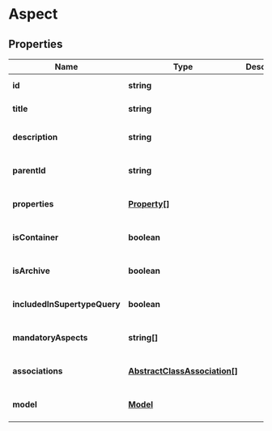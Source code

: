 # Aspect

## Properties
Name | Type | Description | Notes
------------ | ------------- | ------------- | -------------
**id** | **string** |  | [default to null]
**title** | **string** |  | [default to null]
**description** | **string** |  | [optional] [default to null]
**parentId** | **string** |  | [optional] [default to null]
**properties** | [**Property[]**](../../content-rest-api/docs/Property.md) |  | [optional] [default to null]
**isContainer** | **boolean** |  | [optional] [default to null]
**isArchive** | **boolean** |  | [optional] [default to null]
**includedInSupertypeQuery** | **boolean** |  | [optional] [default to null]
**mandatoryAspects** | **string[]** |  | [optional] [default to null]
**associations** | [**AbstractClassAssociation[]**](AbstractClassAssociation.md) |  | [optional] [default to null]
**model** | [**Model**](Model.md) |  | [optional] [default to null]
